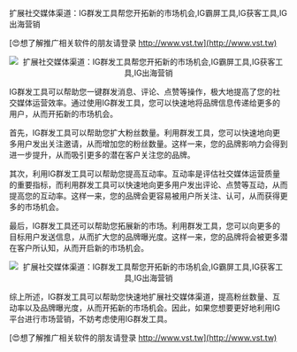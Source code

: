扩展社交媒体渠道：IG群发工具帮您开拓新的市场机会,IG霸屏工具,IG获客工具,IG出海营销

[😍想了解推广相关软件的朋友请登录 http://www.vst.tw](http://www.vst.tw)

 <center><img src="https://vst.tw/MP4/tuiguang/png/0.png" alt="扩展社交媒体渠道：IG群发工具帮您开拓新的市场机会,IG霸屏工具,IG获客工具,IG出海营销"></center>

IG群发工具可以帮助您一键群发消息、评论、点赞等操作，极大地提高了您的社交媒体运营效率。通过使用IG群发工具，您可以快速地将品牌信息传递给更多的用户，从而开拓新的市场机会。

首先，IG群发工具可以帮助您扩大粉丝数量。利用群发工具，您可以快速地向更多用户发出关注邀请，从而增加您的粉丝数量。这样一来，您的品牌影响力会得到进一步提升，从而吸引更多的潜在客户关注您的品牌。

其次，利用IG群发工具可以帮助您提高互动率。互动率是评估社交媒体运营质量的重要指标，而利用群发工具可以快速地向更多用户发出评论、点赞等互动，从而提高您的互动率。这样一来，您的品牌会更容易被用户所关注、认可，从而获得更多的市场机会。

最后，IG群发工具还可以帮助您拓展新的市场。利用群发工具，您可以向更多的目标用户发送信息，从而扩大您的品牌曝光度。这样一来，您的品牌将会被更多潜在客户所认知，从而开启新的市场机会。

 <center><img src="https://vst.tw/MP4/tuiguang/png/1.png" alt="扩展社交媒体渠道：IG群发工具帮您开拓新的市场机会,IG霸屏工具,IG获客工具,IG出海营销"></center>

综上所述，IG群发工具可以帮助您快速地扩展社交媒体渠道，提高粉丝数量、互动率以及品牌曝光度，从而开拓新的市场机会。因此，如果您想要更好地利用IG平台进行市场营销，不妨考虑使用IG群发工具。

[😍想了解推广相关软件的朋友请登录 http://www.vst.tw](http://www.vst.tw)



